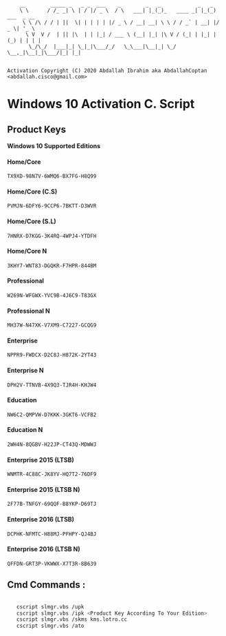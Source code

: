 ```
	__        _____ _   _ _  ___    _        _   _            _   _             
	\ \      / /_ _| \ | / |/ _ \  / \   ___| |_(_)_   ____ _| |_(_) ___  _ __  
	 \ \ /\ / / | ||  \| | | | | |/ _ \ / __| __| \ \ / / _` | __| |/ _ \| '_ \ 
	  \ V  V /  | || |\  | | |_| / ___ \ (__| |_| |\ V / (_| | |_| | (_) | | | |
	   \_/\_/  |___|_| \_|_|\___/_/   \_\___|\__|_| \_/ \__,_|\__|_|\___/|_| |_|
	                                                                            

Activation Copyright (C) 2020 Abdallah Ibrahim aka AbdallahCoptan <abdallah.cisco@gmail.com>

```


# Windows 10 Activation C. Script


## Product Keys

**Windows 10 Supported Editions**

#### Home/Core 

`TX9XD-98N7V-6WMQ6-BX7FG-H8Q99`

#### Home/Core (C.S) 

`PVMJN-6DFY6-9CCP6-7BKTT-D3WVR`

#### Home/Core (S.L)                  

`7HNRX-D7KGG-3K4RQ-4WPJ4-YTDFH `

#### Home/Core N                        

`3KHY7-WNT83-DGQKR-F7HPR-844BM` 

#### Professional                          

`W269N-WFGWX-YVC9B-4J6C9-T83GX`

#### Professional N

`MH37W-N47XK-V7XM9-C7227-GCQG9`

#### Enterprise                 
               
`NPPR9-FWDCX-D2C8J-H872K-2YT43`

#### Enterprise N                           

`DPH2V-TTNVB-4X9Q3-TJR4H-KHJW4`

#### Education                                

`NW6C2-QMPVW-D7KKK-3GKT6-VCFB2`

#### Education N                           

`2WH4N-8QGBV-H22JP-CT43Q-MDWWJ`

#### Enterprise 2015 (LTSB)

`WNMTR-4C88C-JK8YV-HQ7T2-76DF9`

#### Enterprise 2015 (LTSB N)

`2F77B-TNFGY-69QQF-B8YKP-D69TJ`

#### Enterprise 2016 (LTSB)

`DCPHK-NFMTC-H88MJ-PFHPY-QJ4BJ`

#### Enterprise 2016 (LTSB N)        

`QFFDN-GRT3P-VKWWX-X7T3R-8B639`



## Cmd Commands :

```bash

   cscript slmgr.vbs /upk
   cscript slmgr.vbs /ipk <Product Key According To Your Edition>
   cscript slmgr.vbs /skms kms.lotro.cc
   cscript slmgr.vbs /ato

```
